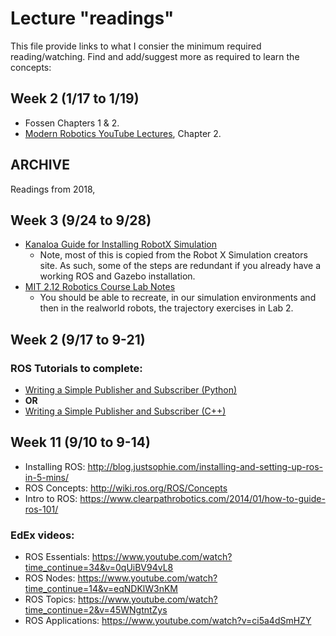 # Lecture "readings"

This file provide links to what I consier the minimum required reading/watching. Find and add/suggest more as required to learn the concepts:

## Week 2 (1/17 to 1/19)
   - Fossen Chapters 1 & 2.
   - [Modern Robotics YouTube Lectures](https://www.youtube.com/playlist?list=PLggLP4f-rq02vX0OQQ5vrCxbJrzamYDfx), Chapter 2.

## ARCHIVE
Readings from 2018,
## Week 3 (9/24 to 9/28)
 - [Kanaloa Guide for Installing RobotX Simulation](https://github.com/riplaboratory/Kanaloa/tree/master/Tutorials/SoftwareInstallation/RobotX-Simulation)
   - Note, most of this is copied from the Robot X Simulation creators site. As such, some of the steps are redundant if you already have a working ROS and Gazebo installation.
 - [MIT 2.12 Robotics Course Lab Notes](http://people.csail.mit.edu/peterkty/teaching/)
   - You should be able to recreate, in our simulation environments and then in the realworld robots, the trajectory exercises in Lab 2.

## Week 2 (9/17 to 9-21)

### ROS Tutorials to complete: 

 - [Writing a Simple Publisher and Subscriber (Python)](http://wiki.ros.org/ROS/Tutorials/WritingPublisherSubscriber%28python%29)
 - **OR**
 - [Writing a Simple Publisher and Subscriber (C++)](http://wiki.ros.org/ROS/Tutorials/WritingPublisherSubscriber%28c%2B%2B%29)

## Week 11 (9/10 to 9-14)

 - Installing ROS: http://blog.justsophie.com/installing-and-setting-up-ros-in-5-mins/
 - ROS Concepts: http://wiki.ros.org/ROS/Concepts
 - Intro to ROS: https://www.clearpathrobotics.com/2014/01/how-to-guide-ros-101/

### EdEx videos:
 - ROS Essentials: https://www.youtube.com/watch?time_continue=34&v=0qUiBV94vL8
 - ROS Nodes: https://www.youtube.com/watch?time_continue=14&v=eqNDKlW3nKM
 - ROS Topics: https://www.youtube.com/watch?time_continue=2&v=45WNgtntZys
 - ROS Applications: https://www.youtube.com/watch?v=ci5a4dSmHZY
